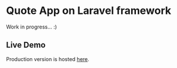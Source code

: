 # Quote App on Laravel framework

Work in progress... :)

## Live Demo

Production version is hosted [here](http://www.aforizmas.lt).
